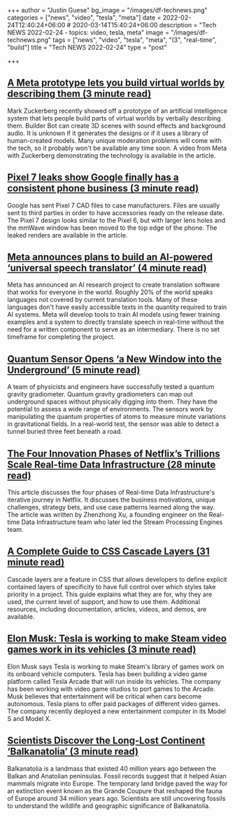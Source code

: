 +++
author = "Justin Guese"
bg_image = "/images/df-technews.png"
categories = ["news", "video", "tesla", "meta"]
date = 2022-02-24T12:40:24+06:00 # 2020-03-14T15:40:24+06:00
description = "Tech NEWS 2022-02-24 - topics: video, tesla, meta"
image = "/images/df-technews.png"
tags = ["news", "video", "tesla", "meta", "(3", "real-time", "build"]
title = "Tech NEWS 2022-02-24"
type = "post"

+++

## [A Meta prototype lets you build virtual worlds by describing them (3 minute read)](https://www.theverge.com/2022/2/23/22947217/meta-prototype-builder-bot-ai-world-creation-metaverse-mark-zuckerberg)

Mark Zuckerberg recently showed off a prototype of an artificial intelligence system that lets people build parts of virtual worlds by verbally describing them. Builder Bot can create 3D scenes with sound effects and background audio. It is unknown if it generates the designs or if it uses a library of human-created models. Many unique moderation problems will come with the tech, so it probably won't be available any time soon. A video from Meta with Zuckerberg demonstrating the technology is available in the article.

## [Pixel 7 leaks show Google finally has a consistent phone business (3 minute read)](https://arstechnica.com/gadgets/2022/02/pixel-7-leaks-show-google-finally-has-a-consistent-phone-business/)

Google has sent Pixel 7 CAD files to case manufacturers. Files are usually sent to third parties in order to have accessories ready on the release date. The Pixel 7 design looks similar to the Pixel 6, but with larger lens holes and the mmWave window has been moved to the top edge of the phone. The leaked renders are available in the article.

## [Meta announces plans to build an AI-powered ‘universal speech translator’ (4 minute read)](https://www.theverge.com/2022/2/23/22947368/meta-facebook-ai-universal-speech-translation-project)

Meta has announced an AI research project to create translation software that works for everyone in the world. Roughly 20% of the world speaks languages not covered by current translation tools. Many of these languages don't have easily accessible texts in the quantity required to train AI systems. Meta will develop tools to train AI models using fewer training examples and a system to directly translate speech in real-time without the need for a written component to serve as an intermediary. There is no set timeframe for completing the project.

## [Quantum Sensor Opens ‘a New Window into the Underground’ (5 minute read)](https://www.vice.com/en/article/dyp5zz/quantum-sensor-opens-a-new-window-into-the-underground)

A team of physicists and engineers have successfully tested a quantum gravity gradiometer. Quantum gravity gradiometers can map out underground spaces without physically digging into them. They have the potential to assess a wide range of environments. The sensors work by manipulating the quantum properties of atoms to measure minute variations in gravitational fields. In a real-world test, the sensor was able to detect a tunnel buried three feet beneath a road.

## [The Four Innovation Phases of Netflix’s Trillions Scale Real-time Data Infrastructure (28 minute read)](https://bit.ly/3sd8fgA/1/0100017f2b6cb20f-bf51ded3-edea-4005-9a2f-dcabaa1b76c3-000000/3y5wuH5vyPfxDSsgzE_JnAnnuSw2-wBf35hr_55GAuM=238)

This article discusses the four phases of Real-time Data Infrastructure's iterative journey in Netflix. It discusses the business motivations, unique challenges, strategy bets, and use case patterns learned along the way. The article was written by Zhenzhong Xu, a founding engineer on the Real-time Data Infrastructure team who later led the Stream Processing Engines team.

## [A Complete Guide to CSS Cascade Layers (31 minute read)](https://css-tricks.com/css-cascade-layers/)

Cascade layers are a feature in CSS that allows developers to define explicit contained layers of specificity to have full control over which styles take priority in a project. This guide explains what they are for, why they are used, the current level of support, and how to use them. Additional resources, including documentation, articles, videos, and demos, are available.

## [Elon Musk: Tesla is working to make Steam video games work in its vehicles (3 minute read)](https://electrek.co/2022/02/22/elon-musk-tesla-working-steam-video-games-work-in-vehicles/)

Elon Musk says Tesla is working to make Steam's library of games work on its onboard vehicle computers. Tesla has been building a video game platform called Tesla Arcade that will run inside its vehicles. The company has been working with video game studios to port games to the Arcade. Musk believes that entertainment will be critical when cars become autonomous. Tesla plans to offer paid packages of different video games. The company recently deployed a new entertainment computer in its Model S and Model X.

## [Scientists Discover the Long-Lost Continent ‘Balkanatolia’ (3 minute read)](https://www.vice.com/en/article/g5q8zm/scientists-discover-the-long-lost-continent-balkanatolia)

Balkanatolia is a landmass that existed 40 million years ago between the Balkan and Anatolian peninsulas. Fossil records suggest that it helped Asian mammals migrate into Europe. The temporary land bridge paved the way for an extinction event known as the Grande Coupure that reshaped the fauna of Europe around 34 million years ago. Scientists are still uncovering fossils to understand the wildlife and geographic significance of Balkanatolia.

